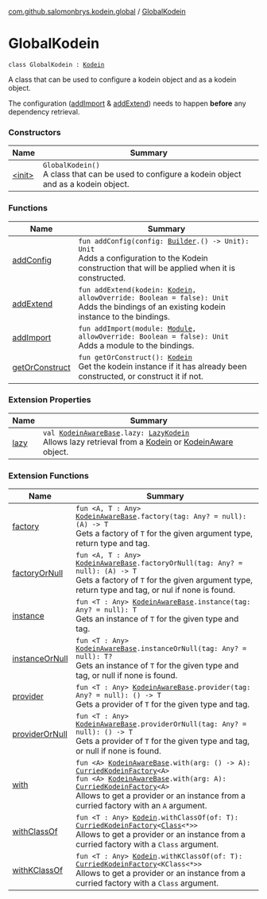 [com.github.salomonbrys.kodein.global](../index.md) / [GlobalKodein](.)

# GlobalKodein

`class GlobalKodein : `[`Kodein`](../../com.github.salomonbrys.kodein/-kodein/index.md)

A class that can be used to configure a kodein object and as a kodein object.

The configuration ([addImport](add-import.md) &amp; [addExtend](add-extend.md)) needs to happen **before** any dependency retrieval.

### Constructors

| Name | Summary |
|---|---|
| [&lt;init&gt;](-init-.md) | `GlobalKodein()`<br>A class that can be used to configure a kodein object and as a kodein object. |

### Functions

| Name | Summary |
|---|---|
| [addConfig](add-config.md) | `fun addConfig(config: `[`Builder`](../../com.github.salomonbrys.kodein/-kodein/-builder/index.md)`.() -> Unit): Unit`<br>Adds a configuration to the Kodein construction that will be applied when it is constructed. |
| [addExtend](add-extend.md) | `fun addExtend(kodein: `[`Kodein`](../../com.github.salomonbrys.kodein/-kodein/index.md)`, allowOverride: Boolean = false): Unit`<br>Adds the bindings of an existing kodein instance to the bindings. |
| [addImport](add-import.md) | `fun addImport(module: `[`Module`](../../com.github.salomonbrys.kodein/-kodein/-module/index.md)`, allowOverride: Boolean = false): Unit`<br>Adds a module to the bindings. |
| [getOrConstruct](get-or-construct.md) | `fun getOrConstruct(): `[`Kodein`](../../com.github.salomonbrys.kodein/-kodein/index.md)<br>Get the kodein instance if it has already been constructed, or construct it if not. |

### Extension Properties

| Name | Summary |
|---|---|
| [lazy](../../com.github.salomonbrys.kodein/lazy.md) | `val `[`KodeinAwareBase`](../../com.github.salomonbrys.kodein/-kodein-aware-base/index.md)`.lazy: `[`LazyKodein`](../../com.github.salomonbrys.kodein/-lazy-kodein/index.md)<br>Allows lazy retrieval from a [Kodein](../../com.github.salomonbrys.kodein/-kodein/index.md) or [KodeinAware](../../com.github.salomonbrys.kodein/-kodein-aware.md) object. |

### Extension Functions

| Name | Summary |
|---|---|
| [factory](../../com.github.salomonbrys.kodein/factory.md) | `fun <A, T : Any> `[`KodeinAwareBase`](../../com.github.salomonbrys.kodein/-kodein-aware-base/index.md)`.factory(tag: Any? = null): (A) -> T`<br>Gets a factory of `T` for the given argument type, return type and tag. |
| [factoryOrNull](../../com.github.salomonbrys.kodein/factory-or-null.md) | `fun <A, T : Any> `[`KodeinAwareBase`](../../com.github.salomonbrys.kodein/-kodein-aware-base/index.md)`.factoryOrNull(tag: Any? = null): (A) -> T`<br>Gets a factory of `T` for the given argument type, return type and tag, or nul if none is found. |
| [instance](../../com.github.salomonbrys.kodein/instance.md) | `fun <T : Any> `[`KodeinAwareBase`](../../com.github.salomonbrys.kodein/-kodein-aware-base/index.md)`.instance(tag: Any? = null): T`<br>Gets an instance of `T` for the given type and tag. |
| [instanceOrNull](../../com.github.salomonbrys.kodein/instance-or-null.md) | `fun <T : Any> `[`KodeinAwareBase`](../../com.github.salomonbrys.kodein/-kodein-aware-base/index.md)`.instanceOrNull(tag: Any? = null): T?`<br>Gets an instance of `T` for the given type and tag, or null if none is found. |
| [provider](../../com.github.salomonbrys.kodein/provider.md) | `fun <T : Any> `[`KodeinAwareBase`](../../com.github.salomonbrys.kodein/-kodein-aware-base/index.md)`.provider(tag: Any? = null): () -> T`<br>Gets a provider of `T` for the given type and tag. |
| [providerOrNull](../../com.github.salomonbrys.kodein/provider-or-null.md) | `fun <T : Any> `[`KodeinAwareBase`](../../com.github.salomonbrys.kodein/-kodein-aware-base/index.md)`.providerOrNull(tag: Any? = null): () -> T`<br>Gets a provider of `T` for the given type and tag, or null if none is found. |
| [with](../../com.github.salomonbrys.kodein/with.md) | `fun <A> `[`KodeinAwareBase`](../../com.github.salomonbrys.kodein/-kodein-aware-base/index.md)`.with(arg: () -> A): `[`CurriedKodeinFactory`](../../com.github.salomonbrys.kodein/-curried-kodein-factory/index.md)`<A>`<br>`fun <A> `[`KodeinAwareBase`](../../com.github.salomonbrys.kodein/-kodein-aware-base/index.md)`.with(arg: A): `[`CurriedKodeinFactory`](../../com.github.salomonbrys.kodein/-curried-kodein-factory/index.md)`<A>`<br>Allows to get a provider or an instance from a curried factory with an `A` argument. |
| [withClassOf](../../com.github.salomonbrys.kodein/with-class-of.md) | `fun <T : Any> `[`Kodein`](../../com.github.salomonbrys.kodein/-kodein/index.md)`.withClassOf(of: T): `[`CurriedKodeinFactory`](../../com.github.salomonbrys.kodein/-curried-kodein-factory/index.md)`<`[`Class`](http://docs.oracle.com/javase/6/docs/api/java/lang/Class.html)`<*>>`<br>Allows to get a provider or an instance from a curried factory with a `Class` argument. |
| [withKClassOf](../../com.github.salomonbrys.kodein/with-k-class-of.md) | `fun <T : Any> `[`Kodein`](../../com.github.salomonbrys.kodein/-kodein/index.md)`.withKClassOf(of: T): `[`CurriedKodeinFactory`](../../com.github.salomonbrys.kodein/-curried-kodein-factory/index.md)`<KClass<*>>`<br>Allows to get a provider or an instance from a curried factory with a `Class` argument. |
